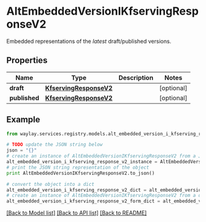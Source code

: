 # AltEmbeddedVersionIKfservingResponseV2

Embedded representations of the _latest_ draft/published versions.

## Properties

Name | Type | Description | Notes
------------ | ------------- | ------------- | -------------
**draft** | [**KfservingResponseV2**](KfservingResponseV2.md) |  | [optional] 
**published** | [**KfservingResponseV2**](KfservingResponseV2.md) |  | [optional] 

## Example

```python
from waylay.services.registry.models.alt_embedded_version_i_kfserving_response_v2 import AltEmbeddedVersionIKfservingResponseV2

# TODO update the JSON string below
json = "{}"
# create an instance of AltEmbeddedVersionIKfservingResponseV2 from a JSON string
alt_embedded_version_i_kfserving_response_v2_instance = AltEmbeddedVersionIKfservingResponseV2.from_json(json)
# print the JSON string representation of the object
print AltEmbeddedVersionIKfservingResponseV2.to_json()

# convert the object into a dict
alt_embedded_version_i_kfserving_response_v2_dict = alt_embedded_version_i_kfserving_response_v2_instance.to_dict()
# create an instance of AltEmbeddedVersionIKfservingResponseV2 from a dict
alt_embedded_version_i_kfserving_response_v2_form_dict = alt_embedded_version_i_kfserving_response_v2.from_dict(alt_embedded_version_i_kfserving_response_v2_dict)
```
[[Back to Model list]](../README.md#documentation-for-models) [[Back to API list]](../README.md#documentation-for-api-endpoints) [[Back to README]](../README.md)


